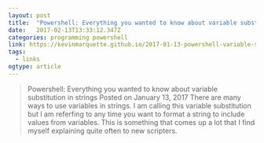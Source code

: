 ```yaml
---
layout: post 
title:  "Powershell: Everything you wanted to know about variable substitution in strings" 
date:   2017-02-13T13:33:12.347Z 
categories: programming powershell 
link: https://kevinmarquette.github.io/2017-01-13-powershell-variable-substitution-in-strings/ 
tags:
  - links
ogtype: article 
---
```


> Powershell: Everything you wanted to know about variable substitution in strings
Posted on January 13, 2017
There are many ways to use variables in strings. I am calling this variable substitution but I am referfing to any time you want to format a string to include values from variables. This is something that comes up a lot that I find myself explaining quite often to new scripters.